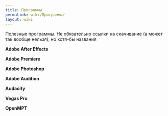 ```yaml
---
title: Программы
permalink: wiki/Программы/
layout: wiki
---
```


Полезные программы. Не обязательно ссылки на скачивание (а может так
вообще нельзя), но хотя-бы названия

**Adobe After Effects**

**Adobe Premiere**

**Adobe Photoshop**

**Adobe Audition**

**Audacity**

**Vegas Pro**

**OpenMPT**
